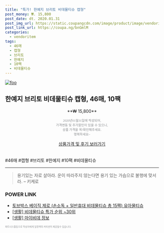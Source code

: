 ```yaml
--- 
title: "특가! 한예지 브리토 비데물티슈 캡형" 
post_money: ₩. 15,800 
post_date: dt. 2020.01.31 
post_img_url: https://static.coupangcdn.com/image/product/image/vendoritem/2018/11/14/3809509040/5de22c97-1ecc-44d8-ac90-a49b238a096e.jpg 
post_link_url: https://coupa.ng/bnGmlM 
categories: 
  - vendoritem 
tags: 
  - 46매 
  - 캡형 
  - 브리토 
  - 한예지 
  - 10팩 
  - 비데물티슈 
--- 
```

[![foo](https://static.coupangcdn.com/image/product/image/vendoritem/2018/11/14/3809509040/5de22c97-1ecc-44d8-ac90-a49b238a096e.jpg)](https://coupa.ng/bnGmlM) 

## 한예지 브리토 비데물티슈 캡형, 46매, 10팩 
<p style="text-align: center;">**₩ 15,800**</p> 
<p style="text-align: center;"><span style="color: #898c8f; font-family: Georgia,Times,serif; font-size: 0.75em;">2020년01월31일에 작성되어, <br>가격변동 및 추가할인이 있을 수 있으니,<br> 상품 가격을 꼭!확인해주세요.<br>행복하세요~</span> 
</p>	 
<div markdown="0" style="text-align: center;"><a href="https://coupa.ng/bnGmlM" class="btn btn--success">상품가격 및 후기 보러가기</a></div> 
<br><br> 
  #46매 #캡형 #브리토 #한예지 #10팩 #비데물티슈 
<hr> 

> 용기있는 자로 살아라. 운이 따라주지 않는다면 용기 있는 가슴으로 불행에 맞서라. – 키케로 


### POWER LINK

* <a href="https://blog.naver.com/fasyy4321/221789318672" target="_blank">토브박스 베이직 제로 (손소독 + 일반휴대 비데물티슈 총 15팩) 유아물티슈</a>
* <a href="https://blog.naver.com/sakai111/221790886720" target="_blank"> [생활] 비데물티슈 특가 순위 ~30위</a>
* <a href="https://blog.naver.com/sakai111/221763716502" target="_blank"> [생활] 마이비데 정보 </a>

<span style="color: #898c8f; font-family: Georgia,Times,serif; font-size: 0.55em;">파트너스활동으로 작성자에게 일정액의 커미션이 제공될수 있습니다.</span> 

